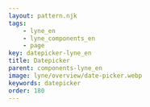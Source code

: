 ```yaml
---
layout: pattern.njk
tags: 
    - lyne_en
    - lyne_components_en
    - page
key: datepicker-lyne_en
title: Datepicker
parent: components-lyne_en
image: lyne/overview/date-picker.webp
keywords: datepicker
order: 180
---
```

